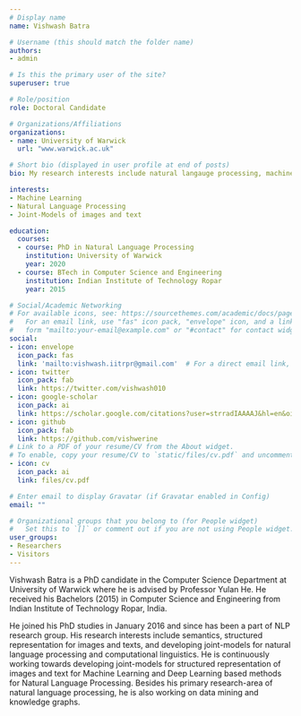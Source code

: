 ```yaml
---
# Display name
name: Vishwash Batra

# Username (this should match the folder name)
authors:
- admin

# Is this the primary user of the site?
superuser: true

# Role/position
role: Doctoral Candidate

# Organizations/Affiliations
organizations:
- name: University of Warwick
  url: "www.warwick.ac.uk"

# Short bio (displayed in user profile at end of posts)
bio: My research interests include natural langauge processing, machine learning and semantic modeling.

interests:
- Machine Learning
- Natural Language Processing
- Joint-Models of images and text

education:
  courses:
  - course: PhD in Natural Language Processing
    institution: University of Warwick
    year: 2020
  - course: BTech in Computer Science and Engineering
    institution: Indian Institute of Technology Ropar
    year: 2015

# Social/Academic Networking
# For available icons, see: https://sourcethemes.com/academic/docs/page-builder/#icons
#   For an email link, use "fas" icon pack, "envelope" icon, and a link in the
#   form "mailto:your-email@example.com" or "#contact" for contact widget.
social:
- icon: envelope
  icon_pack: fas
  link: 'mailto:vishwash.iitrpr@gmail.com'  # For a direct email link, use "mailto:test@example.org".
- icon: twitter
  icon_pack: fab
  link: https://twitter.com/vishwash010
- icon: google-scholar
  icon_pack: ai
  link: https://scholar.google.com/citations?user=strradIAAAAJ&hl=en&oi=ao
- icon: github
  icon_pack: fab
  link: https://github.com/vishwerine
# Link to a PDF of your resume/CV from the About widget.
# To enable, copy your resume/CV to `static/files/cv.pdf` and uncomment the lines below.
- icon: cv
  icon_pack: ai
  link: files/cv.pdf

# Enter email to display Gravatar (if Gravatar enabled in Config)
email: ""

# Organizational groups that you belong to (for People widget)
#   Set this to `[]` or comment out if you are not using People widget.
user_groups:
- Researchers
- Visitors
---
```


Vishwash Batra is a PhD candidate in the Computer Science Department at University of Warwick where he is advised by Professor Yulan He. He received his Bachelors (2015) in Computer Science and Engineering from Indian Institute of Technology Ropar, India. 

He joined his PhD studies in January 2016 and since has been a part of NLP research group. His research interests include semantics, structured representation for images and texts, and developing joint-models for natural language processing and computational linguistics. He is continuously working towards developing joint-models for structured representation of images and text for Machine Learning and Deep Learning based methods for Natural Language Processing. Besides his primary research-area of natural language processing, he is also working on data mining and knowledge graphs.
